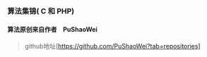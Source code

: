 ### 算法集锦( C 和 PHP)

#### 算法原创来自作者　PuShaoWei 
>github地址[https://github.com/PuShaoWei?tab=repositories]


